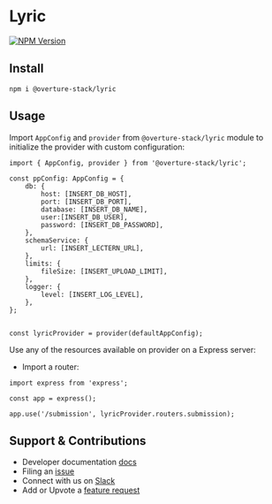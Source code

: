 # Lyric

[![NPM Version](https://img.shields.io/npm/v/@overture-stack/lyric?color=%23cb3837&style=for-the-badge&logo=npm)](https://www.npmjs.com/package/@overture-stack/lyric)

## Install

```
npm i @overture-stack/lyric
```

## Usage

Import `AppConfig` and `provider` from `@overture-stack/lyric` module to initialize the provider with custom configuration:

```
import { AppConfig, provider } from '@overture-stack/lyric';

const ppConfig: AppConfig = {
	db: {
		host: [INSERT_DB_HOST],
		port: [INSERT_DB_PORT],
		database: [INSERT_DB_NAME],
		user:[INSERT_DB_USER],
		password: [INSERT_DB_PASSWORD],
	},
	schemaService: {
		url: [INSERT_LECTERN_URL],
	},
	limits: {
		fileSize: [INSERT_UPLOAD_LIMIT],
	},
	logger: {
		level: [INSERT_LOG_LEVEL],
	},
};


const lyricProvider = provider(defaultAppConfig);
```

Use any of the resources available on provider on a Express server:

- Import a router:

```
import express from 'express';

const app = express();

app.use('/submission', lyricProvider.routers.submission);
```

## Support & Contributions

- Developer documentation [docs](./docs/add-new-resources.md)
- Filing an [issue](https://github.com/overture-stack/lyric/issues)
- Connect with us on [Slack](http://slack.overture.bio)
- Add or Upvote a [feature request](https://github.com/overture-stack/lyric/issues?q=is%3Aopen+is%3Aissue+label%3Anew-feature)
